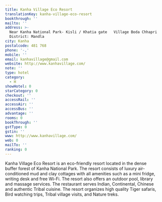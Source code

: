 ```yaml
---
title: Kanha Village Eco Resort
translationKey: kanha-village-eco-resort
bookthrough: ''
mailto: ''
address: >-
  Near Kanha National Park- Kisli / Khatia gate   Village Boda Chhapri 
  District: Mandla
city: Kanha
postalcode: 481 768
phone: '-,'
mobile: ''
email: kanhavillage@gmail.com
website: http://www.kanhavillage.com/
note: ''
type: hotel
category:
  - H
showHotel: 0
starCategory: 0
checkout: ''
accessRail: ''
accessAir: ''
accessBus: ''
advantage: ''
rooms: 0
bookThrough: ''
gstType: 0
gstin: ''
www: http://www.kanhavillage.com/
web: 0
mailTo: ''
ranking: 0
---
```







Kanha Village Eco Resort is an eco-friendly resort located in the dense buffer forest of Kanha National Park.      The resort consists of luxury air-conditioned mud and clay cottages with all amenities such as a mini fridge, writing desk and free Wi-Fi. The resort also offers an outdoor pool, library and massage services.  The restaurant serves Indian, Continental, Chinese and authentic Tribal cuisine.    The resort organizes high quality Tiger safaris, Bird watching trips, Tribal village visits, and Nature treks.  